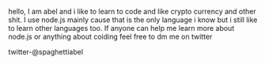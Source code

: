 hello, I am abel and i like to learn to code and like crypto currency and other shit.
I use node.js mainly cause that is the only language i know but i still like to learn other languages too.
If anyone can help me learn more about node.js or anything about coiding feel free to dm me on twitter

twitter-@spaghettiabel
